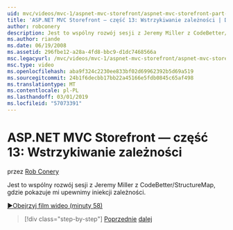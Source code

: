 ```yaml
---
uid: mvc/videos/mvc-1/aspnet-mvc-storefront/aspnet-mvc-storefront-part-13-dependency-injection
title: 'ASP.NET MVC Storefront — część 13: Wstrzykiwanie zależności | Dokumentacja firmy Microsoft'
author: robconery
description: Jest to wspólny rozwój sesji z Jeremy Miller z CodeBetter/StructureMap, gdzie pokazuje mi upewnimy iniekcji zależności.
ms.author: riande
ms.date: 06/19/2008
ms.assetid: 296fbe12-a28a-4fd8-bbc9-d1dc7468566a
msc.legacyurl: /mvc/videos/mvc-1/aspnet-mvc-storefront/aspnet-mvc-storefront-part-13-dependency-injection
msc.type: video
ms.openlocfilehash: aba9f324c2230ee833bf02d69962392b5d69a519
ms.sourcegitcommit: 24b1f6decbb17bb22a45166e5fdb0845c65af498
ms.translationtype: MT
ms.contentlocale: pl-PL
ms.lasthandoff: 03/01/2019
ms.locfileid: "57073391"
---
```

<a name="aspnet-mvc-storefront-part-13-dependency-injection"></a>ASP.NET MVC Storefront — część 13: Wstrzykiwanie zależności
====================
przez [Rob Conery](https://github.com/robconery)

Jest to wspólny rozwój sesji z Jeremy Miller z CodeBetter/StructureMap, gdzie pokazuje mi upewnimy iniekcji zależności.

[&#9654;Obejrzyj film wideo (minuty 58)](https://channel9.msdn.com/Blogs/ASP-NET-Site-Videos/aspnet-mvc-storefront-part-13-dependency-injection)

> [!div class="step-by-step"]
> [Poprzednie](aspnet-mvc-storefront-part-12-mocking.md)
> [dalej](aspnet-mvc-storefront-part-14-rich-client-interaction.md)
